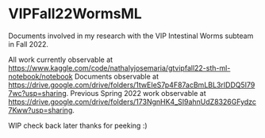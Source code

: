 # VIPFall22WormsML
Documents involved in my research with the VIP Intestinal Worms subteam in Fall 2022.

All work currently observable at https://www.kaggle.com/code/nathalyjosemaria/gtvipfall22-sth-ml-notebook/notebook
Documents observable at https://drive.google.com/drive/folders/1twEIeS7p4F87acBmLBL3rIDDQ5I797wc?usp=sharing.
Previous Spring 2022 work observable at https://drive.google.com/drive/folders/173NgnHK4_SI9ahnUdZ8326GFydzc7Kww?usp=sharing.

WIP check back later thanks for peeking :)
